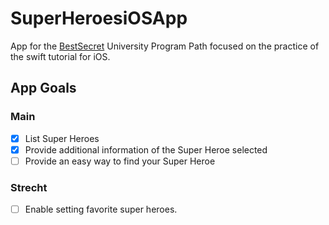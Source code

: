﻿# SuperHeroesiOSApp

App for the [BestSecret](https://www.bestsecret.com) University Program Path focused on the practice of the swift tutorial for iOS.

## App Goals

### Main
- [x] List Super Heroes
- [x] Provide additional information of the Super Heroe selected
- [ ] Provide an easy way to find your Super Heroe

### Strecht 
- [ ] Enable setting favorite super heroes.
